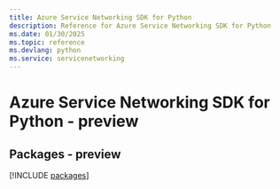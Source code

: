 ```yaml
---
title: Azure Service Networking SDK for Python
description: Reference for Azure Service Networking SDK for Python
ms.date: 01/30/2025
ms.topic: reference
ms.devlang: python
ms.service: servicenetworking
---
```

# Azure Service Networking SDK for Python - preview
## Packages - preview
[!INCLUDE [packages](service-networking-index.md)]